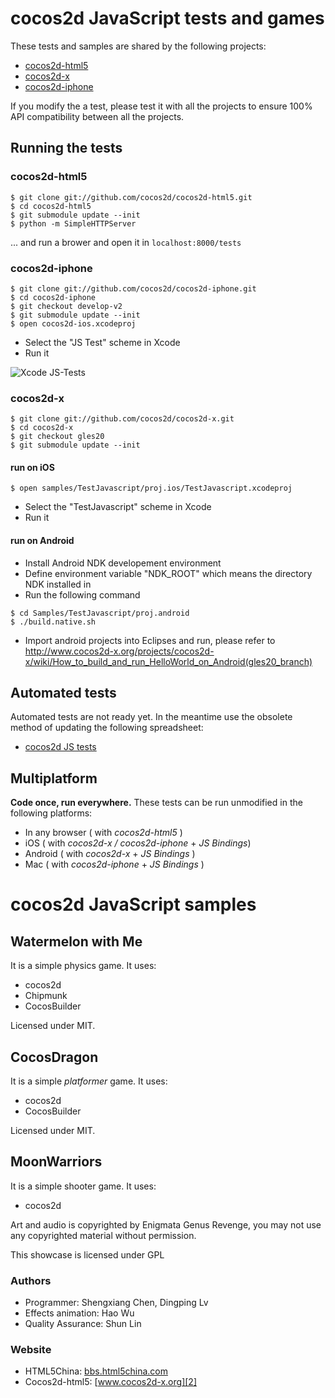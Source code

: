 # cocos2d JavaScript tests and games

These tests and samples are shared by the following projects:

  - [cocos2d-html5](http://www.cocos2d-html5.org)
  - [cocos2d-x](http://www.cocos2d-x.org)
  - [cocos2d-iphone](http://www.cocos2d-iphone.org)

If you modify the a test, please test it with all the projects to ensure 100% API compatibility between all the projects.

## Running the tests ##

### cocos2d-html5 ###

```shell
$ git clone git://github.com/cocos2d/cocos2d-html5.git
$ cd cocos2d-html5
$ git submodule update --init
$ python -m SimpleHTTPServer
```
... and run a brower and open it in `localhost:8000/tests`

### cocos2d-iphone ###

```shell
$ git clone git://github.com/cocos2d/cocos2d-iphone.git
$ cd cocos2d-iphone
$ git checkout develop-v2
$ git submodule update --init
$ open cocos2d-ios.xcodeproj
```
- Select the "JS Test" scheme in Xcode
- Run it

![Xcode JS-Tests](https://lh4.googleusercontent.com/-qK1AiPbVggI/UIgeykWN1rI/AAAAAAAAqHA/hBegMW0VTkE/s800/Xcode_jstests.png)

### cocos2d-x ###

```shell
$ git clone git://github.com/cocos2d/cocos2d-x.git
$ cd cocos2d-x
$ git checkout gles20
$ git submodule update --init
```

#### run on iOS ####

```shell
$ open samples/TestJavascript/proj.ios/TestJavascript.xcodeproj
```
- Select the "TestJavascript" scheme in Xcode
- Run it

#### run on Android ####

- Install Android NDK developement environment
- Define environment variable "NDK_ROOT" which means the directory NDK installed in
- Run the following command

```shell
$ cd Samples/TestJavascript/proj.android
$ ./build.native.sh
```

- Import android projects into Eclipses and run, please refer to http://www.cocos2d-x.org/projects/cocos2d-x/wiki/How_to_build_and_run_HelloWorld_on_Android(gles20_branch)

## Automated tests ##

Automated tests are not ready yet.  In the meantime use the obsolete method of updating the following spreadsheet:

- [cocos2d JS tests](https://docs.google.com/spreadsheet/ccc?key=0AtMnlkzywt1zdHlZcVZQZlp6RHhZd0lHcGtleXV4aUE#gid=1)

## Multiplatform ##

__Code once, run everywhere.__
These tests can be run unmodified in the following platforms:

  - In any browser ( with _cocos2d-html5_ )
  - iOS ( with _cocos2d-x / cocos2d-iphone_ + _JS Bindings_)
  - Android ( with _cocos2d-x_ + _JS Bindings_ )
  - Mac ( with _cocos2d-iphone_ + _JS Bindings_ )

# cocos2d JavaScript samples

## Watermelon with Me ##

It is a simple physics game. It uses:

  * cocos2d
  * Chipmunk
  * CocosBuilder

Licensed under MIT.
  
## CocosDragon ##

It is a simple _platformer_ game. It uses:

  * cocos2d
  * CocosBuilder

Licensed under MIT.

## MoonWarriors ##

It is a simple shooter game. It uses:

 * cocos2d
 
Art and audio is copyrighted by Enigmata Genus Revenge, you may not use any copyrighted material without permission.

This showcase is licensed under GPL

### Authors ###

   * Programmer: Shengxiang Chen, Dingping Lv
   * Effects animation: Hao Wu
   * Quality Assurance:  Shun Lin

### Website ###

   * HTML5China: [bbs.html5china.com][1]
   * Cocos2d-html5: [www.cocos2d-x.org][2]

   [1]: http://bbs.html5china.com/forum-cocos2d_html5-1.html "HTML5China"
   [2]: http://www.cocos2d-x.org "Cocos2d-html5"
   [3]: http://www.cocos2d-x.org/MoonWarriors/index.html "MoonWarriors"


